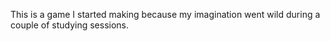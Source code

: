 This is a game I started making because my imagination went wild during a couple of studying sessions. 
